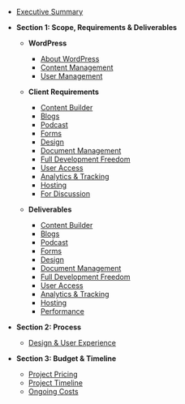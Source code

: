 -   [Executive Summary](sections/executive-summary.md)

-   **Section 1: Scope, Requirements & Deliverables**

    -   **WordPress**

        -   [About WordPress](sections/wordpress-foundation/about-wordpress.md)
        -   [Content Management](sections/wordpress-foundation/content-management.md)
        -   [User Management](sections/wordpress-foundation/user-management.md)

    -   **Client Requirements**

        -   [Content Builder](sections/requirements/content-builder.md)
        -   [Blogs](sections/requirements/blogs.md)
        -   [Podcast](sections/requirements/podcast.md)
        -   [Forms](sections/requirements/forms.md)
        -   [Design](sections/requirements/design.md)
        -   [Document Management](sections/requirements/document-management.md)
        -   [Full Development Freedom](sections/requirements/full-development-freedom.md)
        -   [User Access](sections/requirements/user-access.md)
        -   [Analytics & Tracking](sections/requirements/analytics-tracking.md)
        -   [Hosting](sections/requirements/hosting.md)
        -   [For Discussion](sections/requirements/for-discussion.md)

    -   **Deliverables**
        -   [Content Builder](sections/deliverables/content-builder.md)
        -   [Blogs](sections/deliverables/blogs.md)
        -   [Podcast](sections/deliverables/podcast.md)
        -   [Forms](sections/deliverables/forms.md)
        -   [Design](sections/deliverables/design.md)
        -   [Document Management](sections/deliverables/document-management.md)
        -   [Full Development Freedom](sections/deliverables/full-development-freedom.md)
        -   [User Access](sections/deliverables/user-access.md)
        -   [Analytics & Tracking](sections/deliverables/analytics-tracking.md)
        -   [Hosting](sections/deliverables/hosting.md)
        -   [Performance](sections/deliverables/performance.md)

-   **Section 2: Process**

    -   [Design & User Experience](sections/deliverables/design-ux.md)

-   **Section 3: Budget & Timeline**

    -   [Project Pricing](sections/budget-timeline/pricing.md)
    -   [Project Timeline](sections/budget-timeline/timeline.md)
    -   [Ongoing Costs](sections/budget-timeline/ongoing-costs.md)
    <!-- -   [Support & Maintenance](sections/budget-timeline/support-maintenance.md) -->

<!-- -   **Section 4: Appendix**

    -   **Additional Information**

        -   [WordPress Technical Details](sections/appendix/wordpress-technical.md)
        -   [Hosting Specifications](sections/appendix/hosting-specs.md)
        -   [Plugin Recommendations](sections/appendix/plugins.md)

    -   **Terms & Conditions**

        -   [Project Exclusions](sections/appendix/exclusions.md)
        -   [Browser Support Policy](sections/appendix/browser-support.md)
        -   [Bug-Free Guarantee](sections/appendix/bug-guarantee.md)

    -   **Reference Materials**
        -   [SEO Best Practices](sections/appendix/seo-practices.md)
        -   [Security Guidelines](sections/appendix/security.md)
        -   [Glossary of Terms](sections/appendix/glossary.md) -->
